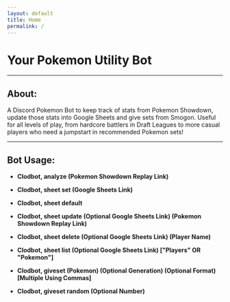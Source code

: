 ```yaml
---
layout: default
title: Home
permalink: /
---
```


# Your Pokemon Utility Bot

<hr class="line">

## About:

A Discord Pokemon Bot to keep track of stats from Pokemon Showdown, update those stats into Google Sheets and give sets from Smogon. Useful for all levels of play, from hardcore battlers in Draft Leagues to more casual players who need a jumpstart in recommended Pokemon sets!

<hr class="line">

## Bot Usage:

- **Clodbot, analyze (Pokemon Showdown Replay Link)**

- **Clodbot, sheet set (Google Sheets Link)**

- **Clodbot, sheet default**

- **Clodbot, sheet update (Optional Google Sheets Link) (Pokemon Showdown Replay Link)**

- **Clodbot, sheet delete (Optional Google Sheets Link) (Player Name)**

- **Clodbot, sheet list (Optional Google Sheets Link) ["Players" OR "Pokemon"]**

- **Clodbot, giveset (Pokemon) (Optional Generation) (Optional Format) [Multiple Using Commas]**

- **Clodbot, giveset random (Optional Number)**
